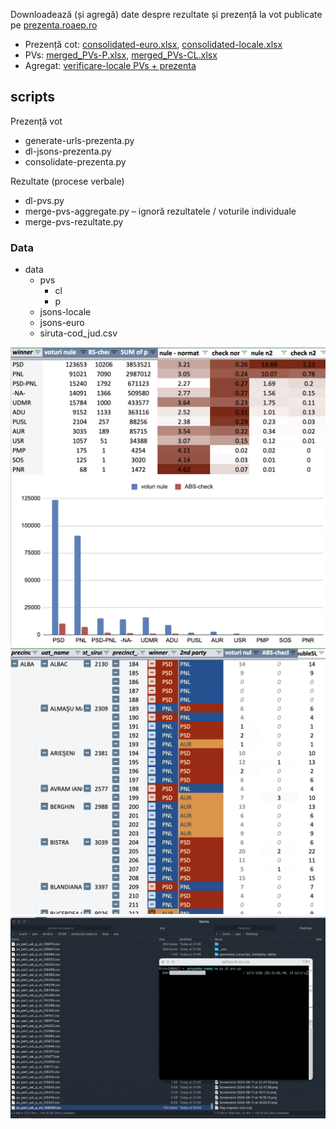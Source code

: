 Downloadează (și agregă) date despre rezultate și prezență la vot publicate pe [prezenta.roaep.ro](https://prezenta.roaep.ro/) 


- Prezență cot: [consolidated-euro.xlsx](https://docs.google.com/spreadsheets/d/1Rynf1Ns5H1-j0RVtdlvD71mYWL09_B4i/edit?usp=sharing&ouid=110866595781073302984&rtpof=true&sd=true), [consolidated-locale.xlsx](https://docs.google.com/spreadsheets/d/1Ryn5gShIYUN3hjcrSUZurkZBfEQJVHyA/edit?usp=drive_link&ouid=110866595781073302984&rtpof=true&sd=true)    
- PVs: [merged_PVs-P.xlsx](https://docs.google.com/spreadsheets/d/1S3PElBlxZGO22MOKjIYMwgUXbU2aDesb/edit?usp=drive_link&ouid=110866595781073302984&rtpof=true&sd=true),  [merged_PVs-CL.xlsx](https://docs.google.com/spreadsheets/d/1S3XHrOXdW9_zKNLUrvcXnLm8oLHMINzm/edit?usp=sharing&ouid=110866595781073302984&rtpof=true&sd=true)  
- Agregat: [verificare-locale PVs + prezenta](https://docs.google.com/spreadsheets/d/1S4K92YJPrIUTOYLAEWafUJvKp04XojPg/edit?gid=1765616260)

## scripts

Prezență vot
- generate-urls-prezenta.py
- dl-jsons-prezenta.py
- consolidate-prezenta.py

Rezultate (procese verbale)
- dl-pvs.py
- merge-pvs-aggregate.py – ignoră rezultatele / voturile individuale
- merge-pvs-rezultate.py


### Data
- data
    - pvs
        - cl
        - p
    - jsons-locale
    - jsons-euro
    - siruta-cod_jud.csv

![voturi nule](assets/chart-v-nule.png)
![pivot 1](assets/pivot-p1.png)
![dl data](assets/dl-prezenta.aep.ro.gif)